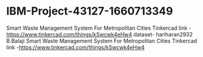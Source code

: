 # IBM-Project-43127-1660713349
Smart Waste Management System For Metropolitan Cities
Tinkercad link - https://www.tinkercad.com/things/kSwcwk4eHw4
dataset- hariharan2932
B.Balaji Smart Waste Management System For Metropolitan Cities
Tinkercad link -https://www.tinkercad.com/things/kSwcwk4eHw4
